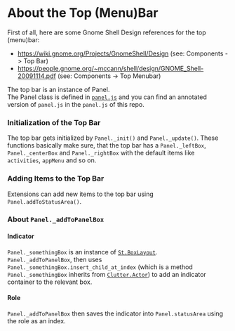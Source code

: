 # About the Top (Menu)Bar

First of all, here are some Gnome Shell Design references for the top (menu)bar:

- <https://wiki.gnome.org/Projects/GnomeShell/Design> (see: Components -> Top Bar)
- <https://people.gnome.org/~mccann/shell/design/GNOME_Shell-20091114.pdf> (see: Components -> Top Menubar)

The top bar is an instance of Panel.  
The Panel class is defined in [`panel.js`](https://gitlab.gnome.org/GNOME/gnome-shell/-/blob/master/js/ui/panel.js) and you can find an annotated version of `panel.js` in the `panel.js` of this repo.

### Initialization of the Top Bar

The top bar gets initialized by `Panel._init()` and `Panel._update()`.
These functions basically make sure, that the top bar has a `Panel._leftBox`, `Panel._centerBox` and `Panel._rightBox` with the default items like `activities`, `appMenu` and so on.

### Adding Items to the Top Bar

Extensions can add new items to the top bar using `Panel.addToStatusArea()`.

### About `Panel._addToPanelBox`

#### Indicator

`Panel._somethingBox` is an instance of [`St.BoxLayout`](https://gjs-docs.gnome.org/st10~1.0_api/st.boxlayout).  
`Panel._addToPanelBox`, then uses `Panel._somethingBox.insert_child_at_index` (which is a method `Panel._somethingBox` inherits from [`Clutter.Actor`](https://gjs-docs.gnome.org/clutter7/clutter.actor)) to add an indicator container to the relevant box.

#### Role

`Panel._addToPanelBox` then saves the indicator into `Panel.statusArea` using the role as an index.
